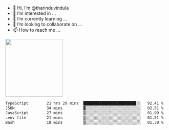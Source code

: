 - 👋 Hi, I’m @tharinduvindula
- 👀 I’m interested in ...
- 🌱 I’m currently learning ...
- 💞️ I’m looking to collaborate on ...
- 📫 How to reach me ...

<!---
tharinduvindula/tharinduvindula is a ✨ special ✨ repository because its `README.md` (this file) appears on your GitHub profile.
You can click the Preview link to take a look at your changes.
--->

<img height="180em" src="https://github-readme-stats.vercel.app/api?username=tharinduvindula&show_icons=true&hide_border=false&&count_private=true&include_all_commits=true" />


<!--START_SECTION:waka-->

```txt
TypeScript        21 hrs 29 mins  ███████████████████████░░   92.41 %
JSON              34 mins         ▓░░░░░░░░░░░░░░░░░░░░░░░░   02.51 %
JavaScript        27 mins         ▒░░░░░░░░░░░░░░░░░░░░░░░░   01.99 %
.env file         21 mins         ▒░░░░░░░░░░░░░░░░░░░░░░░░   01.51 %
Bash              18 mins         ▒░░░░░░░░░░░░░░░░░░░░░░░░   01.30 %
```

<!--END_SECTION:waka-->
